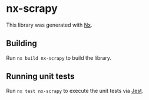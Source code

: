 # nx-scrapy

This library was generated with [Nx](https://nx.dev).

## Building

Run `nx build nx-scrapy` to build the library.

## Running unit tests

Run `nx test nx-scrapy` to execute the unit tests via [Jest](https://jestjs.io).
